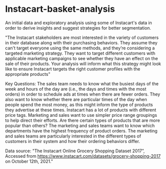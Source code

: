 # Instacart-basket-analysis
 An initial data and exploratory analysis using some of Instacart's data in order to derive insights and suggest strategies for better segmentation.
 
"The Instacart stakeholders are most interested in the variety of customers in their database
along with their purchasing behaviors. They assume they can't target everyone using the same
methods, and they’re considering a targeted marketing strategy. They want to target different
customers with applicable marketing campaigns to see whether they have an effect on the sale
of their products. Your analysis will inform what this strategy might look like to ensure Instacart
targets the right customer profiles with the appropriate products"


Key Questions:
The sales team needs to know what the busiest days of the week and hours of the day
are (i.e., the days and times with the most orders) in order to schedule ads at times
when there are fewer orders.
They also want to know whether there are particular times of the day when people spend
the most money, as this might inform the type of products they advertise at these times.
Instacart has a lot of products with different price tags. Marketing and sales want to use
simpler price range groupings to help direct their efforts.
Are there certain types of products that are more popular than others? The marketing
and sales teams want to know which departments have the highest frequency of product
orders.
The marketing and sales teams are particularly interested in the different types of
customers in their system and how their ordering behaviors differ.

Data source: "The Instacart Online Grocery Shopping Dataset 2017”, Accessed from https://www.instacart.com/datasets/grocery-shopping-2017 on
October 12th, 2021."


